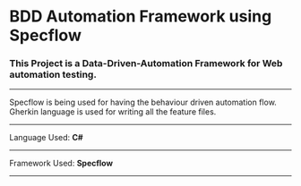 # BDD Automation Framework using Specflow
### This Project is a Data-Driven-Automation Framework for Web automation testing. 
----

Specflow is being used for having the behaviour driven automation flow.
Gherkin language is used for writing all the feature files.

----

Language Used: **C#**

----
Framework Used: **Specflow**

----
